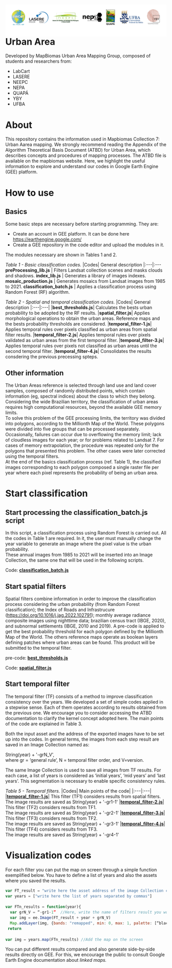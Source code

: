 <div class="fluid-row" id="header">
    <div id="column">
        <div class = "blocks">
            <img src='Image/LogosMapBiomasUAgroup-rev2.png' height='auto' width='auto' align='right'>
        </div>
    </div>
    <h1 class="title toc-ignore">Urban Area</h1>
</div>

Developed by MapBiomas Urban Area Mapping Group, composed of students and researchers from:
- LabCart <br/>
- LASERE <br/>
- NEEPC <br/>
- NEPA <br/>
- QUAPÁ <br/>
- YBY <br/>
- UFBA <br/>

# About
This repository contains the information used in Mapbiomas Collection 7: Urban Aarea mapping. We strongly recommend reading the Appendix of the Algorithm Theoretical Basis Document (ATBD) for Urban Area, which describes concepts and procedures of  mapping processes. The ATBD file is available on the mapbiomas website. Here, we highlight the useful information to explore and understand our codes in Google Earth Engine (GEE) platform.

# How to use
## Basics
Some basic steps are necessary before starting programming. They are:<br/> 
- Create an account in GEE platform. It can be done here https://earthengine.google.com/<br/>
- Create a GEE repository in the code editor and upload the modules in it. <br/>

The modules necessary are shown in Tables 1 and 2.<br/>

_Table 1 - Basic classification codes._
|Codes| General description
|:---|:---
**preProcessing_lib.js** | Filters Landsat collection scenes and masks clouds and shadows.
**index_lib.js** | Generates a library of images indexes.
**mosaic_production.js** | Generates mosaics from Landsat images from 1985 to 2021.
**classification_batch.js** | Applies a classification process using Random Forest (RF) algorithm.
<br/>

_Table 2 - Spatial and temporal classification codes._
|Codes| General description
|:---|:---|
|**best_thresholds.js**| Calculates the bests urban probability to be adopted by the RF results.
|**spatial_filter.js**| Applies morphological operations to obtain the urban areas. Reference maps and the bests probability thresholds are considered.
|**temporal_filter-1.js**| Applies temporal rules over pixels classified as urban areas from spatial filter results.
|**temporal_filter-2.js**| Applies temporal rules over pixels validated as urban areas from the first temporal filter.
|**temporal_filter-3.js**| Applies temporal rules over pixels not classified as urban areas until the second temporal filter.
|**temporal_filter-4.js**| Consolidates the results consdering the previous precessing spteps.
<br/>

## Other information
The Urban Areas reference is selected through land use and land cover samples, composed of randomly distributed points, which contain information (eg, spectral indices) about the class to which they belong.<br>
Considering the wide Brazilian territory, the classification of urban areas requires high computational resources, beyond the available GEE memory limits. <br/>
To solve this problem of the GEE processing limits, the territory was divided into polygons, according to the Millionth Map of the World. These polygons were divided into five groups that can be processed separately. <br/>
Occasionally, failures can occur due to overflowing the memory limit; lack of cloudless images for each year; or for problems related to Landsat 7. For cases of memory extrapolation, the procedure was repeated only for the polygons that presented this problem. The other cases were later corrected using the temporal filters. <br/>
At the end of the basics classification process (ref. Table 1), the classified images corresponding to each polygon composed a single raster file per year where each pixel represents the probability of being an urban area.

# Start classification
## Start processing the classification_batch.js script
In this script, a classification process using Random Forest is carried out. All the codes in Table 1 are required. In it, the user must manually change the year variable to generate an image where the pixel value is the urban probability. <br/>
These annual images from 1985 to 2021 will be inserted into an Image Collection, the same one that will be used in the following scripts.

Code: **[classification_batch.js](classification_batch.js)**

## Start spatial filters
Spatial filters combine information in order to improve the classification process considering the urban probability (from Random Forest classification);  the Index of Roads and Infrastrucure (https://doi.org/10.1016/j.jag.2022.102791); monthly average radiance composite images using nighttime data; brazilian census tract (IBGE, 2020), and subnormal settlements (IBGE, 2010 and 2019). A pre-code is applied to get the best probability threshold for each polygon defined by the Millionth Map of the World. The others reference maps operate as boolean layers defining patches where urban areas can be found. This product will be submitted to the temporal filter. <br/>

pre-code: **[best_thresholds.js](best_thresholds.js)**

Code: **[spatial_filter.js](spatial_filter.js)**
<br/>

## Start temporal filter
The temporal filter (TF) consists of a method to improve classification consistency over the years. We developed a set of simple codes applied in a stepwise sense. Each of them operates according to results obtained from the previous one. We encourage you to consider accessing the ATBD documentation to clarify the kernel concept adopted here. The main points of the code are explained in Table 3. <br/>

Both the input asset and the address of the exported images have to be set up into the codes. In general terms, the images from each step result are saved in an Image Collection named as:

String(year) + '-grN_V',  <br/>
where gr = ‘general rule’, N = temporal filter order, and V=version. <br/>

The same Image Collection is used to save all images from TF results. For each case, a list of years is considered as ‘initial years’, ‘mid years’ and ‘last years’. This segmentation is necessary to enable specific consistency rules. <br/>

_Table 5 - Temporal filters._ 
|Codes| Main points of the code|
|:---|:---|
|**[temporal_filter-1.js](temporal_filter-1.js)**| This filter (TF1) considers results from spatial filters. <br/> The image results are saved as String(year) + '-gr1-1'
|**[temporal_filter-2.js](temporal_filter-2.js)**| This filter (TF2) considers results from TF1. <br/> The image results are  saved as String(year) + '-gr2-1'
|**[temporal_filter-3.js](temporal_filter-3.js)**| This filter (TF3) considers results from TF2. <br/> The image results are saved as String(year) + '-gr3-1'
|**[temporal_filter-4.js](temporal_filter-4.js)**| This filter (TF4) considers results from TF3. <br/> The image results are saved as String(year) + '-gr4-1'
<br/>

# Visualization codes
For each filter you can put the map on screen through a simple function exemplified below. You have to define a list of years and also the assets where you saved the results.<br/>

```javascript
var FT_result = "write here the asset address of the image Collection considered"
var years = ["write here the list of years separated by commas"]

var FTn_results = function(year){
  var grN_V = “-gr1-1” 	//Here, write the name of filters result you would like to put in GEE screen
  var img = ee.Image(FT_result + year + grN_V)
  Map.addLayer(img, {bands: "remapped", min: 0, max: 1, palette: [“black”, “red”], opacity: 0.40}, grN_V + “-” +year) //Here you can specify visualizations parameters.
 return

var img = years.map(FTn_results) //Add the map on the screen
```
You can put different results compared and also generate side-by-side results directly on GEE. For this, we encourage the public to consult Google Earth Engine documentation about _linked maps._
